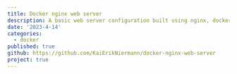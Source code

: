 ```yaml
---
title: Docker nginx web server
description: A basic web server configuration built using nginx, docker compose and hosted via digital ocean with an automatic deployment workflow.
date: '2023-4-14'
categories:
  - docker
published: true
github: https://github.com/KaiErikNiermann/docker-nginx-web-server
project: true
---
```



